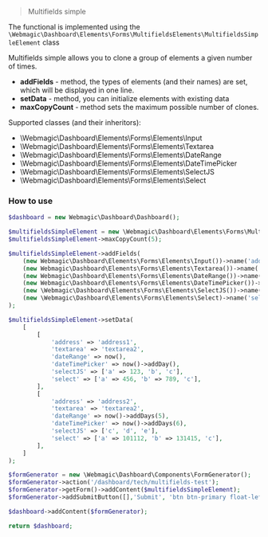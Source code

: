 > Multifields simple

The functional is implemented using
the `\Webmagic\Dashboard\Elements\Forms\MultifieldsElements\MultifieldsSimpleElement` class

Multifields simple allows you to clone a group of elements a given number of times.

- **addFields** - method, the types of elements (and their names) are set, which will be displayed in one line.
- **setData** - method, you can initialize elements with existing data
- **maxCopyCount** - method sets the maximum possible number of clones.

Supported classes (and their inheritors):

- \Webmagic\Dashboard\Elements\Forms\Elements\Input
- \Webmagic\Dashboard\Elements\Forms\Elements\Textarea
- \Webmagic\Dashboard\Elements\Forms\Elements\DateRange
- \Webmagic\Dashboard\Elements\Forms\Elements\DateTimePicker
- \Webmagic\Dashboard\Elements\Forms\Elements\SelectJS
- \Webmagic\Dashboard\Elements\Forms\Elements\Select

### How to use

```php
$dashboard = new Webmagic\Dashboard\Dashboard();

$multifieldsSimpleElement = new \Webmagic\Dashboard\Elements\Forms\MultifieldsElements\MultifieldsSimpleElement();
$multifieldsSimpleElement->maxCopyCount(5);

$multifieldsSimpleElement->addFields(
    (new Webmagic\Dashboard\Elements\Forms\Elements\Input())->name('address'),
    (new Webmagic\Dashboard\Elements\Forms\Elements\Textarea())->name('textarea'),
    (new Webmagic\Dashboard\Elements\Forms\Elements\DateRange())->name('dateRange'),
    (new Webmagic\Dashboard\Elements\Forms\Elements\DateTimePicker())->name('dateTimePicker'),
    (new \Webmagic\Dashboard\Elements\Forms\Elements\SelectJS())->name('selectJS')->options([1,2,3]),
    (new \Webmagic\Dashboard\Elements\Forms\Elements\Select)->name('select')->options([1,2,3])
);

$multifieldsSimpleElement->setData(
    [
        [
            'address' => 'address1',
            'textarea' => 'textarea2',
            'dateRange' => now(),
            'dateTimePicker' => now()->addDay(),
            'selectJS' => ['a' => 123, 'b', 'c'],
            'select' => ['a' => 456, 'b' => 789, 'c'],
        ],
        [
            'address' => 'address2',
            'textarea' => 'textarea2',
            'dateRange' => now()->addDays(5),
            'dateTimePicker' => now()->addDays(6),
            'selectJS' => ['c', 'd', 'e'],
            'select' => ['a' => 101112, 'b' => 131415, 'c'],
        ],
    ]
);

$formGenerator = new \Webmagic\Dashboard\Components\FormGenerator();
$formGenerator->action('/dashboard/tech/multifields-test');
$formGenerator->getForm()->addContent($multifieldsSimpleElement);
$formGenerator->addSubmitButton([],'Submit', 'btn btn-primary float-left ml-2');

$dashboard->addContent($formGenerator);

return $dashboard;
```  